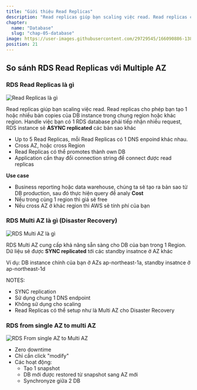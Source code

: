 ```yaml
---
title: "Giới thiệu Read Replicas"
description: "Read replicas giúp bạn scaling việc read. Read replicas cho phép bạn tạo 1 hoặc nhiều bản copies của DB instance trong chung region hoặc khác region"
chapter:
  name: "Database"
  slug: "chap-05-database"
image: https://user-images.githubusercontent.com/29729545/166090886-13879896-c4b5-4f75-a711-fbabc8bb35e4.png
position: 21
---
```


## So sánh RDS Read Replicas với Multiple AZ

### RDS Read Replicas là gì

![Read Replicas là gì](https://user-images.githubusercontent.com/29729545/166090886-13879896-c4b5-4f75-a711-fbabc8bb35e4.png)

Read replicas giúp bạn scaling việc read. Read replicas cho phép bạn tạo 1 hoặc nhiều bản copies của DB instance trong chung region hoặc khác region. Handle việc bạn có 1 RDS database phải tiếp nhận nhiều request, RDS instance sẽ **ASYNC replicated** các bản sao khác

- Up to 5 Read Replicas, mỗi Read Replicas có 1 DNS enpoind khác nhau.
- Cross AZ, hoặc cross Region
- Read Replicas có thể promotes thành own DB
- Application cần thay đổi connection string để connect được read replicas

**Use case**

- Business reporting hoặc data warehouse, chúng ta sẽ tạo ra bản sao từ DB production, sau đó thực hiện query để analy **Cost**
- Nếu trong cùng 1 region thì giá sẽ free
- Nếu cross AZ ở khác region thì AWS sẽ tính phí của bạn

### RDS Multi AZ là gì (Disaster Recovery)

![RDS Multi AZ là gì](https://user-images.githubusercontent.com/29729545/166091087-d38b26ae-322b-4743-8cd3-00b53198479e.png)

RDS Multi AZ cung cấp khả năng sẵn sàng cho DB của bạn trong 1 Region. Dữ liệu sẽ được **SYNC replicated** tới các standby insatnce ở AZ khác

Ví dụ: DB instance chính của bạn ở AZs ap-northeast-1a, standby insatnce ở ap-northeast-1d

NOTES:

- SYNC replication
- Sử dụng chung 1 DNS endpoint
- Không sử dụng cho scaling
- Read Replicas có thể setup như là Multi AZ cho Disaster Recovery

### RDS from single AZ to multi AZ

![RDS From single AZ to Multi AZ](https://user-images.githubusercontent.com/29729545/166091197-9297d163-dc31-4eb5-a825-5e11e769ec2b.png)

- Zero downtime
- Chỉ cần click "modify"
- Các hoạt động:
  - Tạo 1 snapshot
  - DB mới được restored từ snapshot sang AZ mới
  - Synchronyze giữa 2 DB
